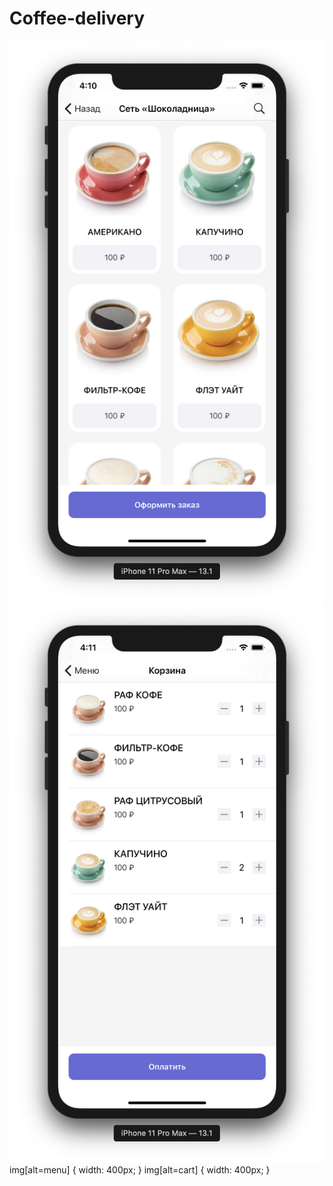 # Coffee-delivery

![menu](Images/menu.png)
![cart](Images/cart.png)
img[alt=menu] { width: 400px; }
img[alt=cart] { width: 400px; }